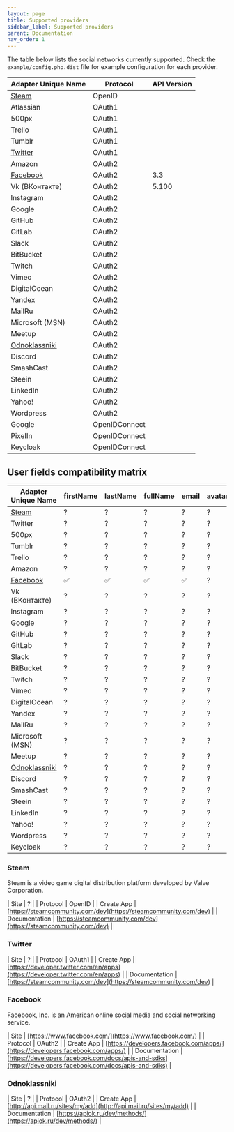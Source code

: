 ```yaml
---
layout: page
title: Supported providers
sidebar_label: Supported providers
parent: Documentation
nav_order: 1
---
```


The table below lists the social networks currently supported. Check the
`example/config.php.dist` file for example configuration for each provider.

| Adapter Unique Name             | Protocol         | API Version  |
|---------------------------------|------------------|--------------|
| [Steam](#steam)                 | OpenID           |              |
| Atlassian                       | OAuth1           |              |
| 500px                           | OAuth1           |              |
| Trello                          | OAuth1           |              |
| Tumblr                          | OAuth1           |              |
| [Twitter](#twitter)             | OAuth1           |              |
| Amazon                          | OAuth2           |              |
| [Facebook](#facebook)           | OAuth2           | 3.3          |
| Vk (ВКонтакте)                  | OAuth2           | 5.100        |
| Instagram                       | OAuth2           |              |
| Google                          | OAuth2           |              |
| GitHub                          | OAuth2           |              |
| GitLab                          | OAuth2           |              |
| Slack                           | OAuth2           |              |
| BitBucket                       | OAuth2           |              |
| Twitch                          | OAuth2           |              |
| Vimeo                           | OAuth2           |              |
| DigitalOcean                    | OAuth2           |              |
| Yandex                          | OAuth2           |              |
| MailRu                          | OAuth2           |              |
| Microsoft (MSN)                 | OAuth2           |              |
| Meetup                          | OAuth2           |              |
| [Odnoklassniki](#odnoklassniki) | OAuth2           |              |
| Discord                         | OAuth2           |              |
| SmashCast                       | OAuth2           |              |
| Steein                          | OAuth2           |              |
| LinkedIn                        | OAuth2           |              |
| Yahoo!                          | OAuth2           |              |
| Wordpress                       | OAuth2           |              |
| Google                          | OpenIDConnect    |              |
| PixelIn                         | OpenIDConnect    |              |
| Keycloak                        | OpenIDConnect    |              |

## User fields compatibility matrix

| Adapter Unique Name   | firstName | lastName | fullName | email | avatar | gender | birthday | username | pictureURL |
|-----------------------|-----------|----------|----------|-------|--------|--------|----------|----------|------------|
| [Steam](#steam)       | ?         | ?        | ?        | ?     | ?      | ?      | ?        | ?        | ?          |
| Twitter               | ?         | ?        | ?        | ?     | ?      | ?      | ?        | ?        | ?          |
| 500px                 | ?         | ?        | ?        | ?     | ?      | ?      | ?        | ?        | ?          |
| Tumblr                | ?         | ?        | ?        | ?     | ?      | ?      | ?        | ?        | ?          |
| Trello                | ?         | ?        | ?        | ?     | ?      | ?      | ?        | ?        | ?          |
| Amazon                | ?         | ?        | ?        | ?     | ?      | ?      | ?        | ?        | ?          |
| [Facebook](#facebook) | ✅        | ✅       | ✅        | ✅    | ?      | ✅     | ?        | ?        | ✅          |
| Vk (ВКонтакте)        | ?         | ?        | ?        | ?     | ?      | ?      | ?        | ?        | ?          |
| Instagram             | ?         | ?        | ?        | ?     | ?      | ?      | ?        | ?        | ?          |
| Google                | ?         | ?        | ?        | ?     | ?      | ?      | ?        | ?        | ?          |
| GitHub                | ?         | ?        | ?        | ?     | ?      | ?      | ?        | ?        | ?          |
| GitLab                | ?         | ?        | ?        | ?     | ?      | ?      | ?        | ?        | ?          |
| Slack                 | ?         | ?        | ?        | ?     | ?      | ?      | ?        | ?        | ?          |
| BitBucket             | ?         | ?        | ?        | ?     | ?      | ?      | ?        | ?        | ?          |
| Twitch                | ?         | ?        | ?        | ?     | ?      | ?      | ?        | ?        | ?          |
| Vimeo                 | ?         | ?        | ?        | ?     | ?      | ?      | ?        | ?        | ?          |
| DigitalOcean          | ?         | ?        | ?        | ?     | ?      | ?      | ?        | ?        | ?          |
| Yandex                | ?         | ?        | ?        | ?     | ?      | ?      | ?        | ?        | ?          |
| MailRu                | ?         | ?        | ?        | ?     | ?      | ?      | ?        | ?        | ?          |
| Microsoft (MSN)       | ?         | ?        | ?        | ?     | ?      | ?      | ?        | ?        | ?          |
| Meetup                | ?         | ?        | ?        | ?     | ?      | ?      | ?        | ?        | ?          |
| [Odnoklassniki](#odnoklassniki)       | ?         | ?        | ?        | ?     | ?      | ?      | ?        | ?        | ?          |
| Discord               | ?         | ?        | ?        | ?     | ?      | ?      | ?        | ?        | ?          |
| SmashCast             | ?         | ?        | ?        | ?     | ?      | ?      | ?        | ?        | ?          |
| Steein                | ?         | ?        | ?        | ?     | ?      | ?      | ?        | ?        | ?          |
| LinkedIn              | ?         | ?        | ?        | ?     | ?      | ?      | ?        | ?        | ?          |
| Yahoo!                | ?         | ?        | ?        | ?     | ?      | ?      | ?        | ?        | ?          |
| Wordpress             | ?         | ?        | ?        | ?     | ?      | ?      | ?        | ?        | ?          |
| Keycloak              | ?         | ?        | ?        | ?     | ?      | ?      | ?        | ?        | ?          |

### Steam

Steam is a video game digital distribution platform developed by Valve Corporation.

| Site                      | ? |
| Protocol                  | OpenID |
| Create App                | [https://steamcommunity.com/dev](https://steamcommunity.com/dev) |
| Documentation             | [https://steamcommunity.com/dev](https://steamcommunity.com/dev) |

### Twitter

| Site                      | ? |
| Protocol                  | OAuth1 |
| Create App                | [https://developer.twitter.com/en/apps](https://developer.twitter.com/en/apps) |
| Documentation             | [https://steamcommunity.com/dev](https://steamcommunity.com/dev) |

### Facebook

Facebook, Inc. is an American online social media and social networking service.

| Site                      | [https://www.facebook.com/](https://www.facebook.com/) |
| Protocol                  | OAuth2                    |
| Create App                | [https://developers.facebook.com/apps/](https://developers.facebook.com/apps/) |
| Documentation             | [https://developers.facebook.com/docs/apis-and-sdks](https://developers.facebook.com/docs/apis-and-sdks) |

### Odnoklassniki

| Site                      | ? |
| Protocol                  | OAuth2 |
| Create App                | [http://api.mail.ru/sites/my/add](http://api.mail.ru/sites/my/add) |
| Documentation             | [https://apiok.ru/dev/methods/](https://apiok.ru/dev/methods/) |
